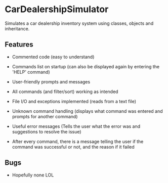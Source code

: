 # CarDealershipSimulator
Simulates a car dealership inventory system using classes, objects and inheritance.

## Features

- Commented code (easy to understand)

- Commands list on startup (can also be displayed again by entering the 'HELP' command)

- User-friendly prompts and messages

- All commands (and filter/sort) working as intended

- File I/O and exceptions implemented (reads from a text file)

- Unknown command handling (displays what command was entered and prompts for another command)

- Useful error messages (Tells the user what the error was and suggestions to resolve the issue)

- After every command, there is a message telling the user if the command was successful or not, and the reason if it failed

## Bugs

- Hopefully none LOL
